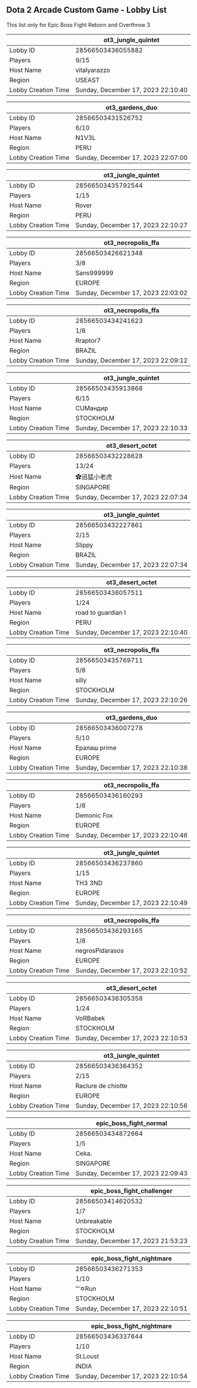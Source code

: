 ## Dota 2 Arcade Custom Game - Lobby List

This list only for Epic Boss Fight Reborn and Overthrow 3

|  | ot3_jungle_quintet |
| ------ | ------ |
| Lobby ID | 28566503436055882 |
| Players | 9/15 |
| Host Name | vitalyarazzo |
| Region | USEAST |
| Lobby Creation Time | Sunday, December 17, 2023 22:10:40 |


|  | ot3_gardens_duo |
| ------ | ------ |
| Lobby ID | 28566503431526752 |
| Players | 6/10 |
| Host Name | N1V3L |
| Region | PERU |
| Lobby Creation Time | Sunday, December 17, 2023 22:07:00 |


|  | ot3_jungle_quintet |
| ------ | ------ |
| Lobby ID | 28566503435792544 |
| Players | 1/15 |
| Host Name | Rover |
| Region | PERU |
| Lobby Creation Time | Sunday, December 17, 2023 22:10:27 |


|  | ot3_necropolis_ffa |
| ------ | ------ |
| Lobby ID | 28566503426621348 |
| Players | 3/8 |
| Host Name | Sans999999 |
| Region | EUROPE |
| Lobby Creation Time | Sunday, December 17, 2023 22:03:02 |


|  | ot3_necropolis_ffa |
| ------ | ------ |
| Lobby ID | 28566503434241623 |
| Players | 1/8 |
| Host Name | Rraptor7 |
| Region | BRAZIL |
| Lobby Creation Time | Sunday, December 17, 2023 22:09:12 |


|  | ot3_jungle_quintet |
| ------ | ------ |
| Lobby ID | 28566503435913868 |
| Players | 6/15 |
| Host Name | CUMандир |
| Region | STOCKHOLM |
| Lobby Creation Time | Sunday, December 17, 2023 22:10:33 |


|  | ot3_desert_octet |
| ------ | ------ |
| Lobby ID | 28566503432228628 |
| Players | 13/24 |
| Host Name | ✿迅猛小老虎 |
| Region | SINGAPORE |
| Lobby Creation Time | Sunday, December 17, 2023 22:07:34 |


|  | ot3_jungle_quintet |
| ------ | ------ |
| Lobby ID | 28566503432227861 |
| Players | 2/15 |
| Host Name | Slippy |
| Region | BRAZIL |
| Lobby Creation Time | Sunday, December 17, 2023 22:07:34 |


|  | ot3_desert_octet |
| ------ | ------ |
| Lobby ID | 28566503436057511 |
| Players | 1/24 |
| Host Name | road to guardian I |
| Region | PERU |
| Lobby Creation Time | Sunday, December 17, 2023 22:10:40 |


|  | ot3_necropolis_ffa |
| ------ | ------ |
| Lobby ID | 28566503435769711 |
| Players | 5/8 |
| Host Name | silly |
| Region | STOCKHOLM |
| Lobby Creation Time | Sunday, December 17, 2023 22:10:26 |


|  | ot3_gardens_duo |
| ------ | ------ |
| Lobby ID | 28566503436007278 |
| Players | 5/10 |
| Host Name | Ералаш prime |
| Region | EUROPE |
| Lobby Creation Time | Sunday, December 17, 2023 22:10:38 |


|  | ot3_necropolis_ffa |
| ------ | ------ |
| Lobby ID | 28566503436160293 |
| Players | 1/8 |
| Host Name | Demonic Fox |
| Region | EUROPE |
| Lobby Creation Time | Sunday, December 17, 2023 22:10:46 |


|  | ot3_jungle_quintet |
| ------ | ------ |
| Lobby ID | 28566503436237860 |
| Players | 1/15 |
| Host Name | TH3 3ND |
| Region | EUROPE |
| Lobby Creation Time | Sunday, December 17, 2023 22:10:49 |


|  | ot3_necropolis_ffa |
| ------ | ------ |
| Lobby ID | 28566503436293165 |
| Players | 1/8 |
| Host Name | negrosPidarasos |
| Region | EUROPE |
| Lobby Creation Time | Sunday, December 17, 2023 22:10:52 |


|  | ot3_desert_octet |
| ------ | ------ |
| Lobby ID | 28566503436305358 |
| Players | 1/24 |
| Host Name | VoRBabek |
| Region | STOCKHOLM |
| Lobby Creation Time | Sunday, December 17, 2023 22:10:53 |


|  | ot3_jungle_quintet |
| ------ | ------ |
| Lobby ID | 28566503436364352 |
| Players | 2/15 |
| Host Name | Raclure de chiotte |
| Region | EUROPE |
| Lobby Creation Time | Sunday, December 17, 2023 22:10:56 |


|  | epic_boss_fight_normal |
| ------ | ------ |
| Lobby ID | 28566503434872664 |
| Players | 1/5 |
| Host Name | Ceka. |
| Region | SINGAPORE |
| Lobby Creation Time | Sunday, December 17, 2023 22:09:43 |


|  | epic_boss_fight_challenger |
| ------ | ------ |
| Lobby ID | 28566503414620532 |
| Players | 1/7 |
| Host Name | Unbreakable |
| Region | STOCKHOLM |
| Lobby Creation Time | Sunday, December 17, 2023 21:53:23 |


|  | epic_boss_fight_nightmare |
| ------ | ------ |
| Lobby ID | 28566503436271353 |
| Players | 1/10 |
| Host Name | ℻✡Run |
| Region | STOCKHOLM |
| Lobby Creation Time | Sunday, December 17, 2023 22:10:51 |


|  | epic_boss_fight_nightmare |
| ------ | ------ |
| Lobby ID | 28566503436337644 |
| Players | 1/10 |
| Host Name | St.Loust |
| Region | INDIA |
| Lobby Creation Time | Sunday, December 17, 2023 22:10:54 |


